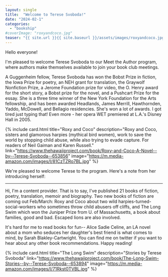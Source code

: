 ```yaml
---
layout: single
title:  "Welcome to Terese Svoboda!"
date: "2024-02-1"
categories: 
  - "bookship"
#coverImage: "roxyandcoco.jpg"
teaser: "{{ site.url }}{{ site.baseurl }}/assets/images/roxyandcoco.jpg"
---
```


Hello everyone!

I'm pleased to welcome Terese Svoboda to our Meet the Author program, where authors make themselves available to join your book club meetings.

A Guggenheim fellow, Terese Svoboda has won the Bobst Prize in fiction, the Iowa Prize for poetry, an NEH grant for translation, the Graywolf Nonfiction Prize, a Jerome Foundation prize for video, the O. Henry award for the short story, a Bobst prize for the novel, and a Pushcart Prize for the essay. She is a three time winner of the New York Foundation for the Arts fellowship, and has been awarded Headlands, James Merrill, Hawthornden, Yaddo, McDowell, and Bellagio residencies. She's won a lot of awards. I got tired just typing that! Even more - her opera WET premiered at L.A.'s Disney Hall in 2005.


{% include card.html
   title="Roxy and Coco"
   description="Roxy and Coco, sisters and glamorous harpies (mythical bird women), work to save the world by stopping child abuse, while also trying to evade capture. For readers of Neil Gaiman and Karen Russell."
   link="https://www.thehawaiiproject.com/book/Roxy-and-Coco-A-Novel--by--Terese-Svoboda--653856"
   image="https://m.media-amazon.com/images/I/81CzTZRo7BL.jpg"
%}


We're pleased to welcome Terese to the program. Here's a note from her introducing herself:

---

Hi, I'm a content provider. That is to say, I've published 21 books of fiction, poetry, translation, memoir and biography. Two new books of fiction are coming out Feb/March: Roxy and Coco about two wild harpies-turned-social-workers who sometimes throw child abusers off cliffs, and The Long Swim which won the Juniper Prize from U. of Massachusetts, a book about families, good and bad. Escaped lions are also involved.

It's hard for me to read books for fun-- Alice Sadie Celine, an LA novel about a mom who seduces her daughter's best friend is what comes to mind, by Sarah Blakley-Cartwright. You can find me on twitter if you want to hear about any other book recommendations. Happy reading!

{% include card.html
   title="The Long Swim"
   description="Stories by Terese Svoboda"
   link="https://www.thehawaiiproject.com/book/The-Long-Swim-Stories--by--Terese-Svoboda--653894"
   image="https://m.media-amazon.com/images/I/71Rkst0TVBL.jpg"
%}









